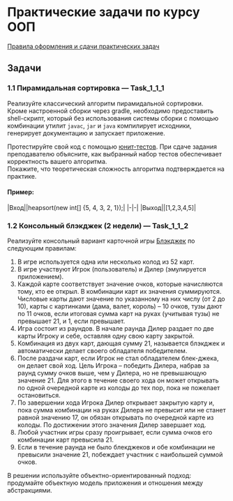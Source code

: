 # Практические задачи по курсу ООП

[Правила оформления и сдачи практических задач](https://docs.google.com/document/d/1rGBNsl5-POQg3t4Lbn6Qad6yrAGWCqndiEnUrpYjHos/edit?usp=sharing)

## Задачи

### 1.1 Пирамидальная сортировка — **Task_1_1_1**  
Реализуйте классический алгоритм пирамидальной сортировки.  
Кроме настроенной сборки через gradle, необходимо предоставить shell-скрипт, который без использования системы сборки с помощью комбинации утилит `javac`, `jar` и `java` компилирует исходники, генерирует документацию и запускает приложение.  

Протестируйте свой код с помощью [юнит-тестов](https://en.wikipedia.org/wiki/Unit_testing). При сдаче задания преподавателю объясните, как выбранный набор тестов обеспечивает корректность вашего алгоритма.  
Покажите, что теоретическая сложность алгоритма подтверждается на практике.

#### Пример:
|Вход||heapsort(new int[] {5, 4, 3, 2, 1});|
|-|-|
|Выход||[1,2,3,4,5]|

### 1.2 Консольный блэкджек (2 недели) — **Task_1_1_2**
Реализуйте консольный вариант карточной игры [Блэкджек](https://ru.wikipedia.org/wiki/%D0%91%D0%BB%D1%8D%D0%BA%D0%B4%D0%B6%D0%B5%D0%BA) по следующим правилам:
1. В игре используется одна или несколько колод из 52 карт.
2. В игре участвуют Игрок (пользователь) и Дилер (эмулируется приложением).
3. Каждой карте соответствует значение очков, которые начисляются тому, кто ее
открыл. В комбинации карт их значения суммируются.
Числовые карты дают значение по указанному на них числу (от 2 до 10), карты с
картинками (дама, валет, король) – 10 очков, тузы дают по 11 очков, если
итоговая сумма карт на руках (учитывая тузы) не превышает 21, и 1, если
превышает.
4. Игра состоит из раундов. В начале раунда Дилер раздает по две карты Игроку и
себе, оставляя одну свою карту закрытой.
5. Комбинация из двух карт, дающая сумму 21, называется блэкджек и
автоматически делает своего обладателя победителем.
6. После раздачи карт, если Игрок не стал обладателем блек-джека, он делает
свой ход. Цель Игрока – победить Дилера, набрав за раунд сумму очков выше,
чем у Дилера, но не превышающую значение 21. Для этого в течение своего
хода он может открывать по одной очередной карте из колоды до тех пор, пока
не пожелает остановиться.
7. По завершении хода Игрока Дилер открывает закрытую карту и, пока сумма
комбинации на руках Дилера не превысит или не станет равной значению 17, он
обязан открывать по очередной карте из колоды. По достижении этого значения
Дилер завершает ход.
8. Любой участник игры сразу проигрывает, если сумма очков его комбинации карт
превысила 21.
9. Если в течение раунда не было блекджеков и обе комбинации не превысили
значение 21, побеждает участник с наибольшей суммой очков.

В решении используйте объектно-ориентированный подход: продумайте объектную
модель приложения и отношения между абстракциями.